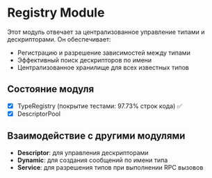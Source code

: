 # Registry Module

Этот модуль отвечает за централизованное управление типами и дескрипторами. Он обеспечивает:

- Регистрацию и разрешение зависимостей между типами
- Эффективный поиск дескрипторов по имени
- Централизованное хранилище для всех известных типов

## Состояние модуля

- [x] TypeRegistry (покрытие тестами: 97.73% строк кода) ✅
- [x] DescriptorPool

## Взаимодействие с другими модулями

- **Descriptor**: для управления дескрипторами
- **Dynamic**: для создания сообщений по имени типа
- **Service**: для разрешения типов при выполнении RPC вызовов
